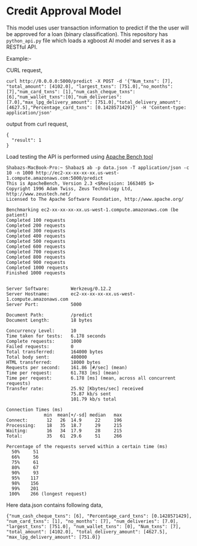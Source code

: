 # Credit Approval Model

This model uses user transaction information to predict if the the user will be approved for a loan (binary classification). This repository has `python_api.py` file which loads a xgboost AI model and serves it as a RESTful API.

Example:-

CURL request,
```
curl http://0.0.0.0:5000/predict -X POST -d '{"Num_txns": [7], "total_amount": [4102.0], "largest_txns": [751.0],"no_months": [7],"num_card_txns": [1],"num_cash_cheque_txns": [6],"num_wallet_txns":[0],"num_deliveries": [7.0],"max_lpg_delivery_amount": [751.0],"total_delivery_amount": [4627.5],"Percentage_card_txns": [0.1428571429]}' -H 'Content-type: application/json'
```

output from curl request,
```
{
  "result": 1
}
```

Load testing the API is performed using [Apache Bench tool](http://httpd.apache.org/docs/2.2/programs/ab.html)
```
Shabazs-MacBook-Pro:~ Shabaz$ ab -p data.json -T application/json -c 10 -n 1000 http://ec2-xx-xx-xx-xx.us-west-1.compute.amazonaws.com:5000/predict 
This is ApacheBench, Version 2.3 <$Revision: 1663405 $>
Copyright 1996 Adam Twiss, Zeus Technology Ltd, http://www.zeustech.net/
Licensed to The Apache Software Foundation, http://www.apache.org/

Benchmarking ec2-xx-xx-xx-xx.us-west-1.compute.amazonaws.com (be patient)
Completed 100 requests
Completed 200 requests
Completed 300 requests
Completed 400 requests
Completed 500 requests
Completed 600 requests
Completed 700 requests
Completed 800 requests
Completed 900 requests
Completed 1000 requests
Finished 1000 requests


Server Software:        Werkzeug/0.12.2
Server Hostname:        ec2-xx-xx-xx-xx.us-west-1.compute.amazonaws.com
Server Port:            5000

Document Path:          /predict
Document Length:        18 bytes

Concurrency Level:      10
Time taken for tests:   6.178 seconds
Complete requests:      1000
Failed requests:        0
Total transferred:      164000 bytes
Total body sent:        480000
HTML transferred:       18000 bytes
Requests per second:    161.86 [#/sec] (mean)
Time per request:       61.783 [ms] (mean)
Time per request:       6.178 [ms] (mean, across all concurrent requests)
Transfer rate:          25.92 [Kbytes/sec] received
                        75.87 kb/s sent
                        101.79 kb/s total

Connection Times (ms)
              min  mean[+/-sd] median   max
Connect:       12   26  14.9     22     196
Processing:    18   35  18.7     29     215
Waiting:       16   34  17.9     28     215
Total:         35   61  29.6     51     266

Percentage of the requests served within a certain time (ms)
  50%     51
  66%     56
  75%     61
  80%     67
  90%     93
  95%    117
  98%    156
  99%    201
 100%    266 (longest request)
```

Here data.json contains following data,
```
{"num_cash_cheque_txns": [6], "Percentage_card_txns": [0.1428571429], "num_card_txns": [1], "no_months": [7], "num_deliveries": [7.0], "largest_txns": [751.0], "num_wallet_txns": [0], "Num_txns": [7], "total_amount": [4102.0], "total_delivery_amount": [4627.5], "max_lpg_delivery_amount": [751.0]}
```
